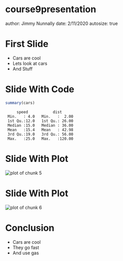 course9presentation
========================================================
author: Jimmy Nunnally
date: 2/11/2020
autosize: true

First Slide
========================================================

- Cars are cool
- Lets look at cars
- And Stuff

Slide With Code
========================================================


```r
summary(cars)
```

```
     speed           dist       
 Min.   : 4.0   Min.   :  2.00  
 1st Qu.:12.0   1st Qu.: 26.00  
 Median :15.0   Median : 36.00  
 Mean   :15.4   Mean   : 42.98  
 3rd Qu.:19.0   3rd Qu.: 56.00  
 Max.   :25.0   Max.   :120.00  
```

Slide With Plot
========================================================

![plot of chunk 5](course9presentation-figure/5-1.png)

Slide With Plot
========================================================
![plot of chunk 6](course9presentation-figure/6-1.png)


Conclusion
========================================================

- Cars are cool
- They go fast
- And use gas


